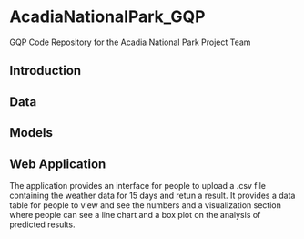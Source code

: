 # AcadiaNationalPark_GQP
GQP Code Repository for the Acadia National Park Project Team

## Introduction


## Data


## Models


## Web Application
The application provides an interface for people to upload a .csv file containing the weather data for 15 days and retun a result. It provides a data table for people to view and see the numbers and a visualization section where people can see a line chart and a box plot on the analysis of predicted results.
